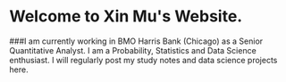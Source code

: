 # Welcome to Xin Mu's Website.
###I am currently working in BMO Harris Bank (Chicago) as a Senior Quantitative Analyst. I am a Probability, Statistics and Data Science enthusiast. I will regularly post my study notes and data science projects here.   
